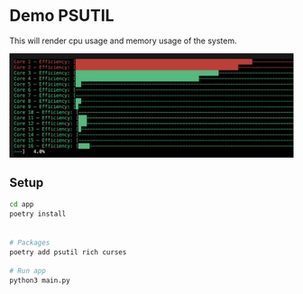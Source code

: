 # Demo PSUTIL

This will render cpu usage and memory usage of the system.

![Python](./app/images/images.png)

## Setup

```bash
cd app
poetry install


# Packages
poetry add psutil rich curses

# Run app
python3 main.py
```
